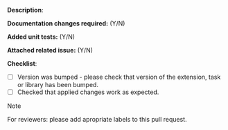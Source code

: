 **Description**: <Describe your changes here>

**Documentation changes required:** (Y/N) <Please mark if documentation changes are required>

**Added unit tests:** (Y/N) <Please mark if unit tests were added or updated according changes>

**Attached related issue:** (Y/N) <Please add link to related issue here>

**Checklist**:
- [ ] Version was bumped - please check that version of the extension, task or library has been bumped.
- [ ] Checked that applied changes work as expected.

> [!NOTE]
> For reviewers: please add apropriate labels to this pull request.
